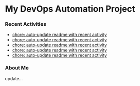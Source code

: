 # My DevOps Automation Project

### Recent Activities
<!-- activity:START -->
- [chore: auto-update readme with recent activity](https://github.com/kaigiii/mybowling-app/commit/75ea8f913c60a8b2e1b547a6eac7c246b04a2e03)
- [chore: auto-update readme with recent activity](https://github.com/kaigiii/mybowling-app/commit/f0822f64d18f780481ddff700c9d474f0667ed3a)
- [chore: auto-update readme with recent activity](https://github.com/kaigiii/mybowling-app/commit/d064156242c41aee38c0485d4ee08ae74585ed80)
- [chore: auto-update readme with recent activity](https://github.com/kaigiii/mybowling-app/commit/853445c9940024abe8535f719a462ab1bb2abfdf)
- [chore: auto-update readme with recent activity](https://github.com/kaigiii/mybowling-app/commit/0030d905b821c16917115842c417bcc317a52ca9)
<!-- activity:END -->

### About Me
<!-- MYLINKS:START -->
<!-- MYLINKS:END -->

update...

